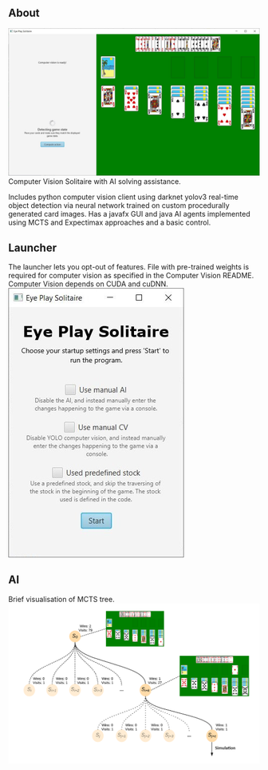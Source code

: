 ## About
![Image of Application GUI](https://github.com/jdkramhoft/EyePlaySolitaire/blob/master/images/gui.JPG?raw=true)
Computer Vision Solitaire with AI solving assistance.

Includes python computer vision client using darknet yolov3 real-time object detection via neural network trained on custom procedurally generated card images.
Has a javafx GUI and java AI agents implemented using MCTS and Expectimax approaches and a basic control.

## Launcher
The launcher lets you opt-out of features. File with pre-trained weights is required for computer vision as specified in the Computer Vision README.
Computer Vision depends on CUDA and cuDNN.
![Image of Application Launcher](https://github.com/jdkramhoft/EyePlaySolitaire/blob/master/images/launcher.JPG?raw=true)

## AI
Brief visualisation of MCTS tree.
![Image of MCTS Tree](https://github.com/jdkramhoft/EyePlaySolitaire/blob/master/images/mcts.png?raw=true)
